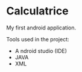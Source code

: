 # Calculatrice
My first android application.

Tools used in the project:
- A ndroid studio (IDE)
- JAVA
- XML
